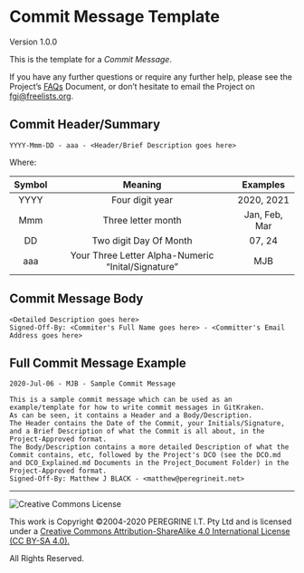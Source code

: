# Commit Message Template

Version 1.0.0

This is the template for a *Commit Message*.

If you have any further questions or require any further help, please see the Project&rsquo;s [FAQs](https://github.com/Dulux-Oz/FGI/tree/master/Project_Documentation/FAQs.md) Document, or don&rsquo;t hesitate to email the Project on <fgi@freelists.org>.

## Commit Header/Summary

~~~
YYYY-Mmm-DD - aaa - <Header/Brief Description goes here>
~~~
Where:

|Symbol|Meaning|Examples|
|:-:|:-:|:-:|
|YYYY|Four digit year|2020, 2021|
|Mmm|Three letter month|Jan, Feb, Mar|
|DD|Two digit Day Of Month|07, 24|
|aaa|Your Three Letter Alpha-Numeric &ldquo;Inital/Signature&rdquo;|MJB|

## Commit Message Body
~~~
<Detailed Description goes here>
Signed-Off-By: <Commiter's Full Name goes here> - <Committer's Email Address goes here>
~~~

## Full Commit Message Example

~~~
2020-Jul-06 - MJB - Sample Commit Message

This is a sample commit message which can be used as an example/template for how to write commit messages in GitKraken.
As can be seen, it contains a Header and a Body/Description.
The Header contains the Date of the Commit, your Initials/Signature, and a Brief Description of what the Commit is all about, in the Project-Approved format.
The Body/Description contains a more detailed Description of what the Commit contains, etc, followed by the Project's DCO (see the DCO.md and DCO_Explained.md Documents in the Project_Document Folder) in the Project-Approved format.
Signed-Off-By: Matthew J BLACK - <matthew@peregrineit.net>
~~~

---

![Creative Commons License](https://i.creativecommons.org/l/by-sa/4.0/88x31.png "Creative Commons License")

This work is Copyright &copy;2004-2020 PEREGRINE I.T. Pty Ltd and is licensed under a [Creative Commons Attribution-ShareAlike 4.0 International License (CC BY-SA 4.0).](https://creativecommons.org/licenses/by-sa/4.0/)

All Rights Reserved.
